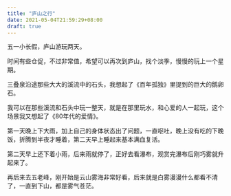 ```yaml
---
title: "庐山之行"
date: 2021-05-04T21:59:29+08:00
draft: true
---
```


五一小长假，庐山游玩两天。

时间有些仓促，不过非常值，希望可以再次到庐山，找个淡季，慢慢的玩上一个星期。

三叠泉沿途那些大大的溪流中的石头，我想起了《百年孤独》里提到的巨大的鹅卵石。

我可以在那些溪流和石头中玩一整天，就是在那里玩水，和心爱的人一起玩，这个场景我又想起了《80年代的爱情》。

第一天晚上下大雨，加上自己的身体状态出了问题，一直呕吐，晚上没有吃的下晚饭，折腾到半夜才睡着，第二天早上睡起来基本满血复活。

第二天早上还下着小雨，后来雨就停了，正好去看瀑布，观赏完瀑布后刚巧雾就升起来了。

再后来去五老峰，刚开始是云山雾海非常好看，后来就是白雾漫漫什么都看不清了，一直到下山，都是雾气苍茫。




